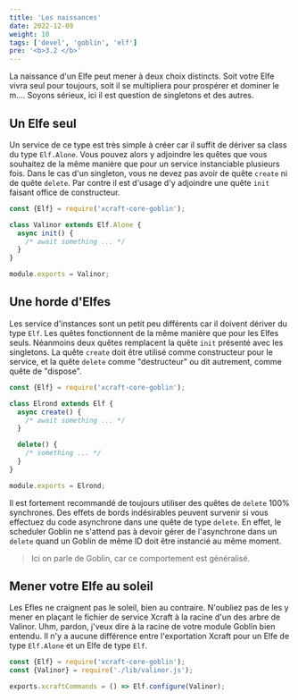 ```yaml
---
title: 'Les naissances'
date: 2022-12-09
weight: 10
tags: ['devel', 'goblin', 'elf']
pre: '<b>3.2 </b>'
---
```


La naissance d'un Elfe peut mener à deux choix distincts. Soit votre Elfe vivra
seul pour toujours, soit il se multipliera pour prospérer et dominer le m....
Soyons sérieux, ici il est question de singletons et des autres.

## Un Elfe seul

Un service de ce type est très simple à créer car il suffit de dériver sa class
du type `Elf.Alone`. Vous pouvez alors y adjoindre les quêtes que vous souhaitez
de la même manière que pour un service instanciable plusieurs fois. Dans le cas
d'un singleton, vous ne devez pas avoir de quête `create` ni de quête `delete`.
Par contre il est d'usage d'y adjoindre une quête `init` faisant office de
constructeur.

```js
const {Elf} = require('xcraft-core-goblin');

class Valinor extends Elf.Alone {
  async init() {
    /* await something ... */
  }
}

module.exports = Valinor;
```

## Une horde d'Elfes

Les service d'instances sont un petit peu différents car il doivent dériver du
type `Elf`. Les quêtes fonctionnent de la même manière que pour les Elfes seuls.
Néanmoins deux quêtes remplacent la quête `init` présenté avec les singletons.
La quête `create` doit être utilisé comme constructeur pour le service, et la
quête `delete` comme "destructeur" ou dit autrement, comme quête de "dispose".

```js
const {Elf} = require('xcraft-core-goblin');

class Elrond extends Elf {
  async create() {
    /* await something ... */
  }

  delete() {
    /* something ... */
  }
}

module.exports = Elrond;
```

Il est fortement recommandé de toujours utiliser des quêtes de `delete` 100%
synchrones. Des effets de bords indésirables peuvent survenir si vous effectuez
du code asynchrone dans une quête de type `delete`. En effet, le scheduler
Goblin ne s'attend pas à devoir gérer de l'asynchrone dans un `delete` quand un
Goblin de même ID doit être instancié au même moment.

> Ici on parle de Goblin, car ce comportement est généralisé.

## Mener votre Elfe au soleil

Les Efles ne craignent pas le soleil, bien au contraire. N'oubliez pas de les y
mener en plaçant le fichier de service Xcraft à la racine d'un des arbre de
Valinor. Uhm, pardon, j'veux dire à la racine de votre module Goblin bien
entendu. Il n'y a aucune différence entre l'exportation Xcraft pour un Elfe de
type `Elf.Alone` et un Elfe de type `Elf`.

```js
const {Elf} = require('xcraft-core-goblin');
const {Valinor} = require('./lib/valinor.js');

exports.xcraftCommands = () => Elf.configure(Valinor);
```
